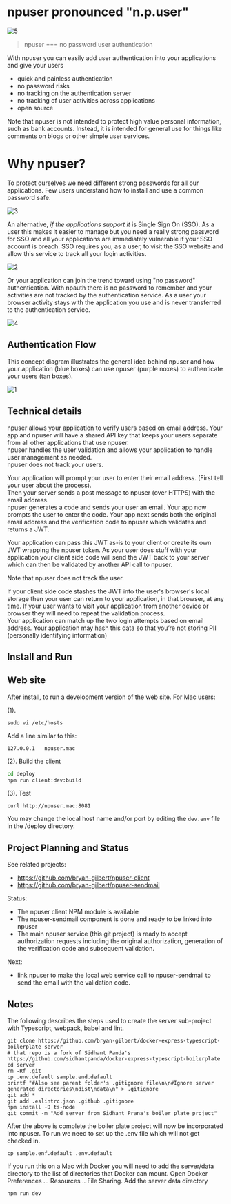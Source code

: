 # npuser pronounced "n.p.user"

![5]

> npuser === no password user authentication 

With npuser you can easily add user authentication into your applications and give your users

- quick and painless authentication
- no password risks
- no tracking on the authentication server
- no tracking of user activities across applications
- open source 

Note that npuser is not intended to protect high value personal information, such as bank accounts.  Instead, it is intended for general use for things like comments on blogs or other simple user services. 

# Why npuser?

To protect ourselves we need different strong passwords for all our applications.  Few users understand how to install and use a common password safe. 

![3]

An alternative, _if the applications support it_ is Single Sign On (SSO).  As a user this makes it easier to manage but you need a really strong password for SSO and all your applications are immediately vulnerable if your SSO account is breach. SSO requires you, as a user, to visit the SSO website and allow this service to track all your login activities. 

![2]

Or your application can join the trend toward using "no password" authentication.  With npauth there is no password to remember and your activities are not tracked by the authentication service. As a user your browser activity stays with the application you use and is never transferred to the authentication service.

![4]


## Authentication Flow

This concept diagram illustrates the general idea behind npuser and 
how your application (blue boxes) can use npuser (purple noxes) to authenticate your 
users (tan boxes).

![1]


## Technical details

npuser allows your application to verify users based on email address.  Your app and npuser will have a shared API key 
that keeps your users separate from all other applications that use npuser.  
npuser handles the user validation and allows your application to handle user management as needed.  
npuser does not track your users.

Your application will prompt your user to enter their email address. (First tell your user about the process).  
Then your server sends a post message to npuser (over HTTPS) with the email address.  
npuser generates a code and sends your user an email. 
Your app now prompts the user to enter the code. 
Your app next sends both the original email address and the verification code to npuser which validates and returns a JWT. 

Your application can pass this JWT as-is to your client or create its own JWT wrapping the npuser token. 
As your user does stuff with your application your client side code will send the JWT back to your server 
which can then be validated by another API call to npuser.

Note that npuser does not track the user.  

If your client side code stashes the JWT into the user's browser's local storage then your user can return to your 
application, in that browser, at any time. If your user wants to visit your application from another device or browser
they will need to repeat the validation process.  
Your application can match up the two login attempts based on email address. 
Your application may hash this data so that you’re not storing PII (personally identifying information)

##  Install and Run

## Web site

After install, to run a development version of the web site.  For Mac users:

(1).
```
sudo vi /etc/hosts
```
Add a line similar to this:
```
127.0.0.1   npuser.mac
```

(2). Build the client
```bash
cd deploy
npm run client:dev:build
```

(3). Test
```
curl http://npuser.mac:8081
```

You may change the local host name and/or port by editing the ```dev.env``` file in the /deploy directory.

## Project Planning and Status

See related projects:
- https://github.com/bryan-gilbert/npuser-client
- https://github.com/bryan-gilbert/npuser-sendmail

Status:
- The npuser client NPM module is available
- The npuser-sendmail component is done and ready to be linked into npuser
- The main npuser service (this git project) is ready to accept authorization requests including the original
authorization, generation of the verification code and subsequent validation.

Next:
- link npuser to make the local web service call to npuser-sendmail to send the email with the validation code.
 
## Notes

The following describes the steps used to create the server sub-project with Typescript, webpack, babel and lint.

```
git clone https://github.com/bryan-gilbert/docker-express-typescript-boilerplate server
# that repo is a fork of Sidhant Panda's https://github.com/sidhantpanda/docker-express-typescript-boilerplate
cd server
rm -Rf .git
cp .env.default sample.end.default
printf "#Also see parent folder's .gitignore file\n\n#Ignore server generated directories\ndist\ndata\n" > .gitignore
git add *
git add .eslintrc.json .github .gitignore
npm install -D ts-node
git commit -m "Add server from Sidhant Prana's boiler plate project"

```

After the above is complete the boiler plate project will now be incorporated into npuser. To run we need to
set up the .env file which will not get checked in.
```
cp sample.enf.default .env.default
```

If you run this on a Mac with Docker you will need to add the server/data directory to the list of directories that
Docker can mount. Open Docker Preferences ...  Resources .. File Sharing.  Add the server data directory

```
npm run dev
```


[1]: ./client/src/assets/NoPasswordUserAuth.png
[2]: ./client/src/assets/SSO.png
[3]: ./client/src/assets/passwords.png
[4]: ./client/src/assets/n.p.user.png
[5]: ./client/src/assets/npauth-icon.png

